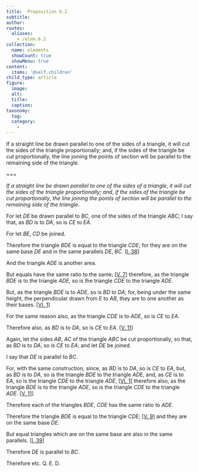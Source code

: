 ```yaml
---
title:  Proposition 6.2
subtitle: 
author:
routes:
  aliases:
    - /elem.6.2
collection:
  name: elements
  showCount: true
  showMenu: true
content:
  items: '@self.children'
child_type: article
figure:
  image:
  alt:
  title:
  caption:
taxonomy:
  tag:
  category:
    - 
---
```


<p><emph>If a straight line be drawn parallel to one of the sides of a triangle</emph>, <emph>it will cut the sides of the triangle proportionally; and</emph>, <emph>if the sides of the triangle be cut proportionally</emph>, <emph>the line joining the points of section will be parallel to the remaining side of the triangle</emph>. </p>

===

<p><em>If a straight line be drawn parallel to one of the sides of a triangle</em>, <em>it will cut the sides of the triangle proportionally; and</em>, <em>if the sides of the triangle be cut proportionally</em>, <em>the line joining the points of section will be parallel to the remaining side of the triangle</em>. </p>

<p>For let <em>DE</em> be drawn parallel to <em>BC</em>, one of the sides of the triangle <em>ABC</em>; I say that, as <em>BD</em> is to <em>DA</em>, so is <em>CE</em> to <em>EA</em>. </p>

<p>For let <em>BE</em>, <em>CD</em> be joined. </p>

<p>Therefore the triangle <em>BDE</em> is equal to  the triangle <em>CDE</em>; for they are on the same base <em>DE</em> and in the same parallels <em>DE</em>, <em>BC</em>. [<a href="/elem.1.38">I. 38</a>] </p>

<p>And the triangle <em>ADE</em> is another area. </p>

<p>But equals have the same ratio to the same; [<a href="/elem.5.7">V. 7</a>] therefore, as the triangle <em>BDE</em> is to the triangle <em>ADE</em>, so is the triangle <em>CDE</em> to the triangle <em>ADE</em>. </p>

<p>But, as the triangle <em>BDE</em> is to <em>ADE</em>, so is <em>BD</em> to <em>DA</em>; for, being under the same height, the perpendicular drawn from <em>E</em> to <em>AB</em>, they are to one another as their bases. [<a href="/elem.6.1">VI. 1</a>] </p>

<p>For the same reason also, as the triangle <em>CDE</em> is to <em>ADE</em>, so is <em>CE</em> to <em>EA</em>. </p>

<p>Therefore also, as <em>BD</em> is to <em>DA</em>, so is <em>CE</em> to <em>EA</em>. [<a href="/elem.5.11">V. 11</a>] <pb n="195"/></p>

<p>Again, let the sides <em>AB</em>, <em>AC</em> of the triangle <em>ABC</em> be cut proportionally, so that, as <em>BD</em> is to <em>DA</em>, so is <em>CE</em> to <em>EA</em>; and let <em>DE</em> be joined. </p>

<p>I say that <em>DE</em> is parallel to <em>BC</em>. </p>

<p>For, with the same construction, since, as <em>BD</em> is to <em>DA</em>, so is <em>CE</em> to <em>EA</em>, but, as <em>BD</em> is to <em>DA</em>, so is the triangle <em>BDE</em> to the triangle <em>ADE</em>, and, as <em>CE</em> is to <em>EA</em>, so is the triangle <em>CDE</em> to the triangle <em>ADE</em>, [<a href="/elem.6.1">VI. 1</a>] therefore also, <span class="center">as the triangle <em>BDE</em> is to the triangle <em>ADE</em>, so is the triangle <em>CDE</em> to the triangle <em>ADE</em>. [<a href="/elem.5.11">V. 11</a>]</span>
      </p>

<p>Therefore each of the triangles <em>BDE</em>, <em>CDE</em> has the same ratio to <em>ADE</em>. </p>

<p>Therefore the triangle <em>BDE</em> is equal to the triangle <em>CDE</em>; [<a href="/elem.5.9">V. 9</a>] and they are on the same base <em>DE</em>. </p>

<p>But equal triangles which are on the same base are also in the same parallels. [<a href="/elem.1.39">I. 39</a>] </p>

<p>Therefore <em>DE</em> is parallel to <em>BC</em>. </p>

<p>Therefore etc. Q. E. D.</p>
